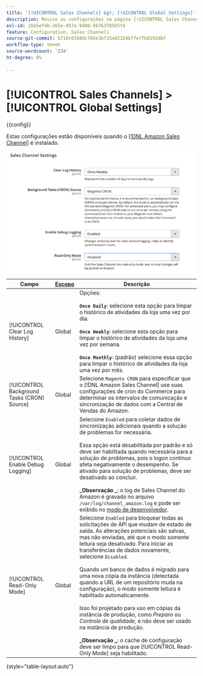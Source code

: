 ```yaml
---
title: '[!UICONTROL Sales Channels] &gt; [!UICONTROL Global Settings]'
description: Revise as configurações na página [!UICONTROL Sales Channels] &gt; [!UICONTROL Global Settings] do Administrador do Commerce.
exl-id: 28a5ef4b-265e-457a-9480-96763785b5fd
feature: Configuration, Sales Channels
source-git-commit: b710c0368dc765e3bf25e82324bffe7fb8192dbf
workflow-type: tm+mt
source-wordcount: '234'
ht-degree: 0%

---
```


# [!UICONTROL Sales Channels] > [!UICONTROL Global Settings]

{{config}}

Estas configurações estão disponíveis quando o [[!DNL Amazon Sales Channel]](https://experienceleague.adobe.com/docs/commerce-channels/amazon/getting-started/install.html?lang=pt-BR) é instalado.

![Configurações de Sales Channel](./assets/config-sales-channel-global-settings.png)<!-- zoom -->

| Campo | [Escopo](../getting-started/websites-stores-views.md#scope-settings) | Descrição |
|-----|---------|------|
| [!UICONTROL Clear Log History] | Global | Opções:<br/><br/>**`Once Daily`**: selecione esta opção para limpar o histórico de atividades da loja uma vez por dia.<br/><br/>**`Once Weekly`**: selecione esta opção para limpar o histórico de atividades da loja uma vez por semana.<br/><br/>**`Once Monthly`**: (padrão) selecione essa opção para limpar o histórico de atividades da loja uma vez por mês. |
| [!UICONTROL Background Tasks (CRON) Source] | Global | Selecione `Magento CRON` para especificar que o [!DNL Amazon Sales Channel] use suas configurações de cron do Commerce para determinar os intervalos de comunicação e sincronização de dados com a Central de Vendas do Amazon. |
| [!UICONTROL Enable Debug Logging] | Global | Selecione `Enabled` para coletar dados de sincronização adicionais quando a solução de problemas for necessária.<br/><br/>Essa opção está desabilitada por padrão e só deve ser habilitada quando necessária para a solução de problemas, pois o logon contínuo afeta negativamente o desempenho. Se ativado para solução de problemas, deve ser desativado ao concluir.<br/><br/>**_Observação _**: o log de Sales Channel do Amazon é gravado no arquivo `/var/log/channel_amazon.log` e pode ser exibido no [modo de desenvolvedor](../systems/developer-tools.md#operation-modes). |
| [!UICONTROL Read-Only Mode] | Global | Selecione `Enabled` para bloquear todas as solicitações de API que mudam de estado de saída. As alterações potenciais são salvas, mas não enviadas, até que o modo somente leitura seja desativado. Para iniciar as transferências de dados novamente, selecione `Disabled`.<br/><br/>Quando um banco de dados é migrado para uma nova cópia da instância (detectada quando a URL de um repositório muda na configuração), o modo somente leitura é habilitado automaticamente.<br/><br/>Isso foi projetado para uso em cópias da instância de produção, como _Preparo_ ou _Controle de qualidade_, e não deve ser usado na instância de produção.<br/><br/>**_Observação _**: o cache de configuração deve ser limpo para que [!UICONTROL Read-Only Mode] seja habilitado. |

{style="table-layout:auto"}
